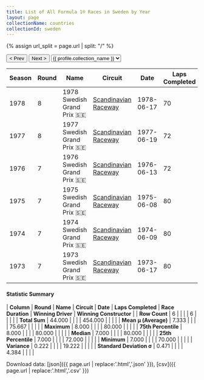 ```yaml
---
title: List of All Formula 1® Races in Sweden by Year
layout: page
collectionName: countries
collectionId: sweden
---
```


{% assign url_split = page.url | split: "/" %}
<div id="collection-navigation">
<button onclick="selector.options[selector.selectedIndex-1].value && (window.location = selector.options[selector.selectedIndex-1].value);">&lt; Prev</button>
<button onclick="selector.options[selector.selectedIndex+1].value && (window.location = selector.options[selector.selectedIndex+1].value);">Next &gt;</button>
<select id="selector" onchange="this.options[this.selectedIndex].value && (window.location = this.options[this.selectedIndex].value);">
  {% for collectionId in site.data[page.collectionName].refs %}
    {% if collectionId == page.collectionId %}
      {% assign selected = "selected" %}
    {% else %}
      {% assign selected = "" %}
    {% endif %}
    {% assign profile = site.data[page.collectionName][collectionId].profile %}
    <option value="/f1/{{ page.collectionName }}/{{ collectionId }}/{{ url_split[4] }}" {{ selected }}>{{ profile.collection_name }}</option>
  {% endfor %}
</select>
</div>

| Season | Round | Name | Circuit | Date | Laps Completed | Race Duration | Winning Driver | Winning Constructor |
|--|--|--|--|--|--|--|--|--|
| 1978 | 8 | 1978 Swedish Grand Prix 🇸🇪 | [Scandinavian Raceway](/f1/circuits/anderstorp) | 1978-06-17 | 70 | 1:41:00.606 | Niki Lauda 🇦🇹 | Brabham 🇬🇧 |
| 1977 | 8 | 1977 Swedish Grand Prix 🇸🇪 | [Scandinavian Raceway](/f1/circuits/anderstorp) | 1977-06-19 | 72 | 1:46:56.4 | Jacques Laffite 🇫🇷 | Ligier 🇫🇷 |
| 1976 | 7 | 1976 Swedish Grand Prix 🇸🇪 | [Scandinavian Raceway](/f1/circuits/anderstorp) | 1976-06-13 | 72 | 1:46:53.729 | Jody Scheckter 🇿🇦 | Tyrrell 🇬🇧 |
| 1975 | 7 | 1975 Swedish Grand Prix 🇸🇪 | [Scandinavian Raceway](/f1/circuits/anderstorp) | 1975-06-08 | 80 | 1:59:18.319 | Niki Lauda 🇦🇹 | Ferrari 🇮🇹 |
| 1974 | 7 | 1974 Swedish Grand Prix 🇸🇪 | [Scandinavian Raceway](/f1/circuits/anderstorp) | 1974-06-09 | 80 | 1:58:31.391 | Jody Scheckter 🇿🇦 | Tyrrell 🇬🇧 |
| 1973 | 7 | 1973 Swedish Grand Prix 🇸🇪 | [Scandinavian Raceway](/f1/circuits/anderstorp) | 1973-06-17 | 80 | 1:56:46.049 | Denny Hulme 🇳🇿 | McLaren 🇬🇧 |

#### Statistic Summary

| **Column** | **Round** | **Name** | **Circuit** | **Date** | **Laps Completed** | **Race Duration** | **Winning Driver** | **Winning Constructor** |
| **Row Count** | 6 |  |  |  | 6 |  |  |  |
| **Total Sum** | 44.000 |  |  |  | 454.000 |  |  |  |
| **Mean μ (Average)** | 7.333 |  |  |  | 75.667 |  |  |  |
| **Maximum** | 8.000 |  |  |  | 80.000 |  |  |  |
| **75th Percentile** | 8.000 |  |  |  | 80.000 |  |  |  |
| **Median** | 7.000 |  |  |  | 80.000 |  |  |  |
| **25th Percentile** | 7.000 |  |  |  | 72.000 |  |  |  |
| **Minimum** | 7.000 |  |  |  | 70.000 |  |  |  |
| **Variance** | 0.222 |  |  |  | 19.222 |  |  |  |
| **Standard Deviation σ** | 0.471 |  |  |  | 4.384 |  |  |  |

Download data: [json]({{ page.url | replace:'.html','.json' }}), [csv]({{ page.url | replace:'.html','.csv' }})
